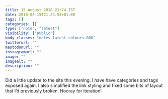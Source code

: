 ```yaml
---
title: 15 August 2018 21:24 IST
date: 2018-08-15T21:24:53+01:00
tags: []
categories: []
type: ["note", "latest"]
visibility: ["public"]
body_classes: "notes latest colours-008"
twitterurl: ""
mastodonurl: ""
instagramurl: ""
image: ""
imagealt: ""
description: ""
---
```


Did a little update to the site this evening. I have have categories and tags exposed again. I also simplified the link styling and fixed some bits of layout that I’d previously broken. Hooray for iteration!